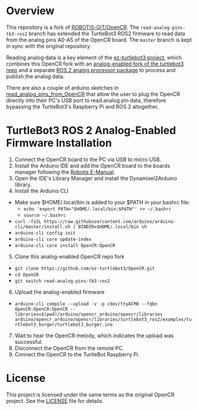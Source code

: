 # Overview

This repository is a fork of [ROBOTIS-GIT/OpenCR](https://github.com/ROBOTIS-GIT/OpenCR). The `read-analog-pins-tb3-ros2` branch has extended the TurtleBot3 ROS2 firmware to read data from the analog pins A0-A5 of the OpenCR board. The `master` branch is kept in sync with the original repository.

Reading analog data is a key element of the [ez-turtlebot3 project](https://github.com/ez-turtlebot3/ez-turtlebot3), which combines this OpenCR fork with an [analog-enabled fork of the turtlebot3 repo](https://github.com/ez-turtlebot3/turtlebot3/tree/publish-analog-pins) and a separate [ROS 2 analog processor package](https://github.com/ez-turtlebot3/ez_analog_processor) to process and publish the analog data.

There are also a couple of arduino sketches in [read_analog_pins_from_OpenCR](read_analog_pins_from_OpenCR) that allow the user to plug the OpenCR directly into their PC's USB port to read analog pin data, therefore bypassing the TurtleBot3's Raspberry Pi and ROS 2 altogether.

# TurtleBot3 ROS 2 Analog-Enabled Firmware Installation
1. Connect the OpenCR board to the PC via USB to micro USB.
2. Install the Arduino IDE and add the OpenCR board to the boards manager following the [Robotis E-Manual](https://emanual.robotis.com/docs/en/parts/controller/opencr10/#install-on-linux).
3. Open the IDE's Library Manager and install the Dynamixel2Arduino library.
4. Install the Arduino CLI
  * Make sure $HOME/.local/bin is added to your $PATH in your bashrc file:
    * `echo 'export PATH="$HOME/.local/bin:$PATH"' >> ~/.bashrc`
    * `source ~/.bashrc`
  * `curl -fsSL https://raw.githubusercontent.com/arduino/arduino-cli/master/install.sh | BINDIR=$HOME/.local/bin sh`
  * `arduino-cli config init`
  * `arduino-cli core update-index`
  * `arduino-cli core install OpenCR:OpenCR`
5. Clone this analog-enabled OpenCR repo fork
  * `git clone https://github.com/ez-turtlebot3/OpenCR.git`
  * `cd OpenCR`
  * `git switch read-analog-pins-tb3-ros2`
6. Upload the analog-enabled firmware
  * `arduino-cli compile --upload -v -p /dev/ttyACM0 --fqbn OpenCR:OpenCR:OpenCR --libraries=$(pwd)/arduino/opencr_arduino/opencr/libraries arduino/opencr_arduino/opencr/libraries/turtlebot3_ros2/examples/turtlebot3_burger/turtlebot3_burger.ino`
7. Wait to hear the OpenCR melody, which indicates the upload was successful.
8. Disconnect the OpenCR from the remote PC.
9. Connect the OpenCR to the TurtleBot Raspberry Pi.


# License
This project is licensed under the same terms as the original OpenCR project. See the [LICENSE](LICENSE) file for details.
